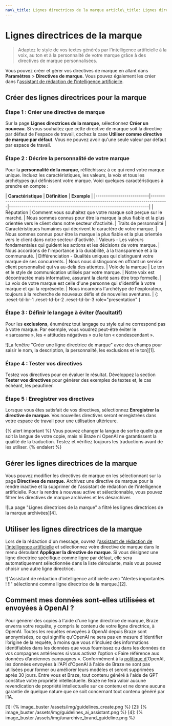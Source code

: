 ```yaml
---
nav\_title: Lignes directrices de la marque article\_title: Lignes directrices de la marque page\_order: 1 page\_type: reference description: "Cet article de référence décrit comment créer, gérer et utiliser les buidelines de marque qui peuvent être appliquées à vos messages grâce à l'assistant de rédaction de l'intelligence artificielle."
---
```


# Lignes directrices de la marque

> Adaptez le style de vos textes générés par l'intelligence artificielle à la voix, au ton et à la personnalité de votre marque grâce à des directives de marque personnalisées.

Vous pouvez créer et gérer vos directives de marque en allant dans **Paramètres** > **Directives de marque.** Vous pouvez également les créer dans l'[assistant de rédaction de l'intelligence artificielle]({{site.baseurl}}/user_guide/brazeai/generative_ai/ai_copywriting/brand_guidelines/).

## Créer des lignes directrices pour la marque

### Étape 1 : Créer une directive de marque

Sur la page **Lignes directrices de la marque**, sélectionnez **Créer un nouveau**. Si vous souhaitez que cette directive de marque soit la directive par défaut de l'espace de travail, cochez la case **Utiliser comme directive de marque par défaut**. Vous ne pouvez avoir qu'une seule valeur par défaut par espace de travail.

### Étape 2 : Décrire la personnalité de votre marque

Pour la **personnalité de la marque**, réfléchissez à ce qui rend votre marque unique. Incluez les caractéristiques, les valeurs, la voix et tous les archétypes qui définissent votre marque. Voici quelques caractéristiques à prendre en compte :

| **Caractéristique** | **Définition** | **Exemple** | |--------------------------|--------------------------------------------------------------------------------------|--------------------------------------------------------------------| | Réputation | Comment vous souhaitez que votre marque soit perçue sur le marché. | Nous sommes connus pour être la marque la plus fiable et la plus orientée vers le client dans notre secteur d'activité. | Traits de personnalité | Caractéristiques humaines qui décrivent le caractère de votre marque. | Nous sommes connus pour être la marque la plus fiable et la plus orientée vers le client dans notre secteur d'activité. | Valeurs - Les valeurs fondamentales qui guident les actions et les décisions de votre marque. | Nous accordons de l'importance à la durabilité, à la transparence et à la communauté. | Différenciation - Qualités uniques qui distinguent votre marque de ses concurrents. | Nous nous distinguons en offrant un service client personnalisé qui va au-delà des attentes. | Voix de la marque | Le ton et le style de communication utilisés par votre marque. | Notre voix est décontractée mais informative, assurant la clarté sans être trop formelle. | La voix de votre marque est celle d'une personne qui s'identifie à votre marque et qui la représente. | Nous incarnons l'archétype de l'explorateur, toujours à la recherche de nouveaux défis et de nouvelles aventures. | {: .reset-td-br-1 .reset-td-br-2 .reset-td-br-3 role="presentation" }

### Étape 3 : Définir le langage à éviter (facultatif)

Pour les **exclusions**, énumérez tout langage ou style qui ne correspond pas à votre marque. Par exemple, vous voudrez peut-être éviter le « sarcasme », les « attitudes négatives » ou le ton « condescendant ».

\![La fenêtre "Créer une ligne directrice de marque" avec des champs pour saisir le nom, la description, la personnalité, les exclusions et le ton]\[1].

### Étape 4 : Tester vos directives

Testez vos directives pour en évaluer le résultat. Développez la section **Tester vos directives** pour générer des exemples de textes et, le cas échéant, les peaufiner.

### Étape 5 : Enregistrer vos directives

Lorsque vous êtes satisfait de vos directives, sélectionnez **Enregistrer la directive de marque**. Vos nouvelles directives seront enregistrées dans votre espace de travail pour une utilisation ultérieure.

{% alert important %} Vous pouvez changer la langue de sortie quelle que soit la langue de votre copie, mais ni Braze ni OpenAI ne garantissent la qualité de la traduction. Testez et vérifiez toujours les traductions avant de les utiliser. {% endalert %}

## Gérer les lignes directrices de la marque

Vous pouvez modifier les directives de marque en les sélectionnant sur la page **Directives de marque.**  Archivez une directive de marque pour la rendre inactive et la supprimer de l'assistant de rédaction de l'intelligence artificielle. Pour la rendre à nouveau active et sélectionnable, vous pouvez filtrer les directives de marque archivées et les désarchiver.

\![La page "Lignes directrices de la marque" a filtré les lignes directrices de la marque archivées]\[4].

## Utiliser les lignes directrices de la marque

Lors de la rédaction d'un message, ouvrez l'[assistant de rédaction de l'intelligence artificielle]({{site.baseurl}}/user_guide/brazeai/generative_ai/ai_copywriting/) et sélectionnez votre directive de marque dans le menu déroulant **Appliquer la directive de marque**. Si vous désignez une ligne directrice spécifique comme ligne par défaut, elle sera automatiquement sélectionnée dans la liste déroulante, mais vous pouvez choisir une autre ligne directrice. 

\!["Assistant de rédaction d'intelligence artificielle avec "Alertes importantes ! !!" sélectionné comme ligne directrice de la marque.]\[2].

## Comment mes données sont-elles utilisées et envoyées à OpenAI ?

Pour générer des copies à l'aide d'une ligne directrice de marque, Braze enverra votre requête, y compris le contenu de votre ligne directrice, à OpenAI. Toutes les requêtes envoyées à OpenAI depuis Braze sont anonymisées, ce qui signifie qu'OpenAI ne sera pas en mesure d'identifier l’origine de la requête, à moins que vous n'incluiez des informations identifiables dans les données que vous fournissez ou dans les données de vos compagnes antérieures si vous activez l’option « Faire référence aux données d’anciennes campagnes ». Conformément à la [politique d'](https://openai.com/policies/api-data-usage-policies)OpenAI, les données envoyées à l'API d'OpenAI à l'aide de Braze ne sont pas utilisées pour former ou améliorer leurs modèles et seront supprimées après 30 jours. Entre vous et Braze, tout contenu généré à l'aide de GPT constitue votre propriété intellectuelle. Braze ne fera valoir aucune revendication de propriété intellectuelle sur ce contenu et ne donne aucune garantie de quelque nature que ce soit concernant tout contenu généré par l’IA.

\[1]: {% image\_buster /assets/img/guidelines\_create.png %} \[2]: {% image\_buster /assets/img/guidelines\_ai\_assistant.png %} \[4]: {% image\_buster /assets/img/unarchive\_brand\_guideline.png %}